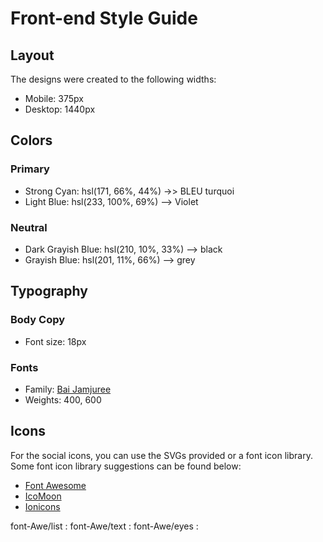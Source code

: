# Front-end Style Guide

## Layout

The designs were created to the following widths:

- Mobile: 375px
- Desktop: 1440px

## Colors

### Primary

- Strong Cyan: hsl(171, 66%, 44%) ->> BLEU turquoi
- Light Blue: hsl(233, 100%, 69%) --> Violet

### Neutral

- Dark Grayish Blue: hsl(210, 10%, 33%) --> black
- Grayish Blue: hsl(201, 11%, 66%) --> grey

## Typography

### Body Copy

- Font size: 18px

### Fonts

- Family: [Bai Jamjuree](https://fonts.google.com/specimen/Bai+Jamjuree)
- Weights: 400, 600

## Icons

For the social icons, you can use the SVGs provided or a font icon library. Some font icon library suggestions can be found below:

- [Font Awesome](https://fontawesome.com)
- [IcoMoon](https://icomoon.io)
- [Ionicons](https://ionicons.com)

font-Awe/list : <i class="fas fa-list"></i>
font-Awe/text : <i class="fas fa-text-height"></i>
font-Awe/eyes : <i class="fas fa-eye"></i>

